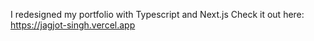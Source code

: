 I redesigned my portfolio with Typescript and Next.js Check it out here: https://jagjot-singh.vercel.app
